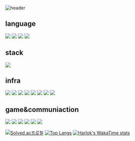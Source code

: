 ![header](https://capsule-render.vercel.app/api?type=transparent&text=obinox&animation=fadeIn&fontColor=c38fff&desc=[alt]:kainia&descAlign=58&descAlignY=80)

## language
<img src="https://img.shields.io/badge/python-3776AB?style=for-the-badge&logo=python&logoColor=white"> 
<img src="https://img.shields.io/badge/js-F7DF1E?style=for-the-badge&logo=javascript&logoColor=white"> 
<img src="https://img.shields.io/badge/js-F7DF1E?style=for-the-badge&logo=javascript&logoColor=white"> 
<img src="https://img.shields.io/badge/js-F7DF1E?style=for-the-badge&logo=javascript&logoColor=white"> 

## stack
<img src="https://img.shields.io/badge/django-092E20?style=for-the-badge&logo=django&logoColor=white"> 

## infra
<img src="https://img.shields.io/badge/nginx-009639?style=for-the-badge&logo=nginx&logoColor=white"> 
<img src="https://img.shields.io/badge/apache-D22128?style=for-the-badge&logo=apache&logoColor=white"> 
<img src="https://img.shields.io/badge/ubuntu-E95420?style=for-the-badge&logo=ubuntu&logoColor=white"> 
<img src="https://img.shields.io/badge/docker-2496ED?style=for-the-badge&logo=docker&logoColor=white"> 
<img src="https://img.shields.io/badge/npm-F15833?style=for-the-badge&logo=nginxproxymanager&logoColor=white"> 
<img src="https://img.shields.io/badge/aws-232F3E?style=for-the-badge&logo=amazonaws&logoColor=white">
<img src="https://img.shields.io/badge/Route53-8C4FFF?style=for-the-badge&logo=amazonroute53&logoColor=white">
<img src="https://img.shields.io/badge/EC2-FF9900?style=for-the-badge&logo=amazonec2&logoColor=white">

## game&communiaction
<img src="https://img.shields.io/badge/@obinoxplant-FF0000?style=for-the-badge&logo=youtube&logoColor=white"> 
<img src="https://img.shields.io/badge/obinox-181717?style=for-the-badge&logo=github&logoColor=white"> 
<img src="https://img.shields.io/badge/@obinoxplant-000000?style=for-the-badge&logo=x&logoColor=white">
<img src="https://img.shields.io/badge/@obinoxplant-E4405F?style=for-the-badge&logo=instagram&logoColor=white">
<img src="https://img.shields.io/badge/obinox-5865F2?style=for-the-badge&logo=discord&logoColor=white"> 
<img src="https://img.shields.io/badge/obinox%23neeko-C28F2C?style=for-the-badge&logo=leagueoflegends&logoColor=white"> 

[![Solved.ac프로필](http://mazassumnida.wtf/api/v2/generate_badge?boj=obinox)](https://solved.ac/obinox)
[![Top Langs](https://github-readme-stats.vercel.app/api/top-langs/?username=obinox&layout=donut)](https://github.com/anuraghazra/github-readme-stats)
[![Harlok's WakaTime stats](https://github-readme-stats.vercel.app/api/wakatime?username=obinox)](https://github.com/anuraghazra/github-readme-stats)

<!--
**obinox/obinox** is a ✨ _special_ ✨ repository because its `README.md` (this file) appears on your GitHub profile.

Here are some ideas to get you started:

- 🔭 I’m currently working on ...
- 🌱 I’m currently learning ...
- 👯 I’m looking to collaborate on ...
- 🤔 I’m looking for help with ...
- 💬 Ask me about ...
- 📫 How to reach me: ...
- 😄 Pronouns: ...
- ⚡ Fun fact: ...
-->
